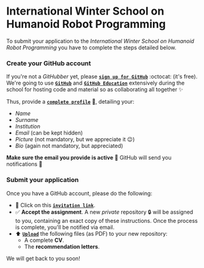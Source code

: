 # International Winter School on Humanoid Robot Programming

To submit your application to the _International Winter School on Humanoid Robot
Programming_ you have to complete the steps detailed below.

### Create your GitHub account
If you're not a _GitHubber_ yet, please [**`sign up for GitHub`**](https://github.com/join) :octocat: (it's free). We're going to use [**`GitHub`**](https://github.com) and [**`GitHub Education`**](https://education.github.com) extensively during the school for hosting code and material so as collaborating all together ✨  

Thus, provide a [**`complete profile`**](https://github.com/settings/profile) 📝, detailing your:
  - _Name_
  - _Surname_
  - _Institution_
  - _Email_ (can be kept hidden)
  - _Picture_ (not mandatory, but we appreciate it 😉)
  - _Bio_ (again not mandatory, but appreciated)

**Make sure the email you provide is active** :email: GitHub will send you notifications 🔔

### Submit your application

Once you have a GitHub account, please do the following:

- 🔘 Click on this [**`invitation link`**](https://classroom.github.com/a/8L9SabAP).
- ✅ **Accept the assignment**. A new _private_ repository :lock: will be assigned to you, containing an exact copy of these instructions. Once the process is complete, you'll be notified via email.
- :arrow_up: [**`Upload`**](https://help.github.com/articles/adding-a-file-to-a-repository) the following files (as PDF) to your new repository:
  - A complete **CV**.
  - The **recommendation letters**.

We will get back to you soon!
